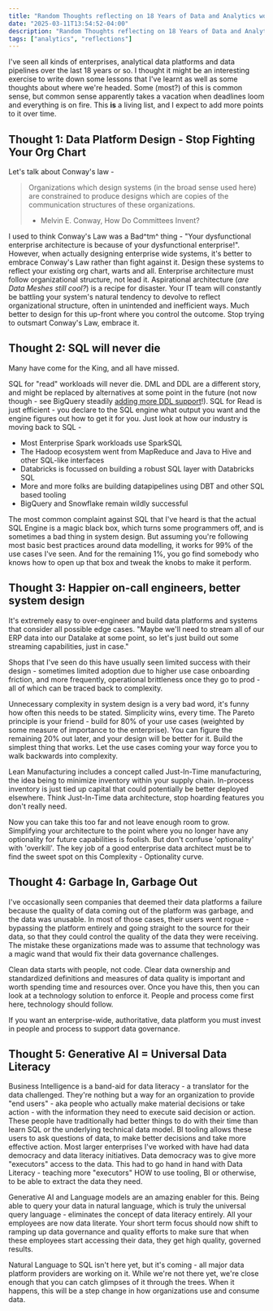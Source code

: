 ```yaml
---
title: "Random Thoughts reflecting on 18 Years of Data and Analytics work"
date: "2025-03-11T13:54:52-04:00"
description: "Random Thoughts reflecting on 18 Years of Data and Analytics work"
tags: ["analytics", "reflections"]
---
```


I've seen all kinds of enterprises, analytical data platforms and data pipelines over the last 18 years or so. I thought it might be an interesting exercise to write down some lessons that I've learnt as well as some thoughts about where we're headed. Some (most?) of this is common sense, but common sense apparently takes a vacation when deadlines loom and everything is on fire. This __is__ a living list, and I expect to add more points to it over time.

## Thought 1: Data Platform Design - Stop Fighting Your Org Chart

Let's talk about Conway's law - 

> Organizations which design systems (in the broad sense used here) are constrained to produce designs which are copies of the communication structures of these organizations.
> - Melvin E. Conway, How Do Committees Invent?

I used to think Conway's Law was a Bad^tm^ thing - "Your dysfunctional enterprise architecture is because of your dysfunctional enterprise!". However, when actually designing enterprise wide systems, it's better to embrace Conway's Law rather than fight against it. Design these systems to reflect your existing org chart, warts and all. Enterprise architecture must follow organizational structure, not lead it. Aspirational architecture (_are Data Meshes still cool?_) is a recipe for disaster. Your IT team will constantly be battling your system's natural tendency to devolve to reflect organizational structure, often in unintended and inefficient ways. Much better to design for this up-front where you control the outcome. Stop trying to outsmart Conway's Law, embrace it.

## Thought 2: SQL will never die

Many have come for the King, and all have missed. 

SQL for "read" workloads will never die. DML and DDL are a different story, and might be replaced by alternatives at some point in the future (not now though - see BigQuery steadily [adding more DDL support](https://cloud.google.com/bigquery/docs/reference/standard-sql/data-definition-language)!). SQL for Read is just efficient - you declare to the SQL engine what output you want and the engine figures out how to get it for you. Just look at how our industry is moving back to SQL -  
* Most Enterprise Spark workloads use SparkSQL
* The Hadoop ecosystem went from MapReduce and Java to Hive and other SQL-like interfaces
* Databricks is focussed on building a robust SQL layer with Databricks SQL
* More and more folks are building datapipelines using DBT and other SQL based tooling
* BigQuery and Snowflake remain wildly successful

The most common complaint against SQL that I've heard is that the actual SQL Engine is a magic black box, which turns some programmers off, and is sometimes a bad thing in system design. But assuming you're following most basic best practices around data modelling, it works for 99% of the use cases I've seen. And for the remaining 1%, you go find somebody who knows how to open up that box and tweak the knobs to make it perform.

## Thought 3: Happier on-call engineers, better system design

It's extremely easy to over-engineer and build data platforms and systems that consider all possible edge cases. "Maybe we'll need to stream all of our ERP data into our Datalake at some point, so let's just build out some streaming capabilities, just in case."

Shops that I've seen do this have usually seen limited success with their design - sometimes limited adoption due to higher use case onboarding friction, and more frequently, operational brittleness once they go to prod - all of which can be traced back to complexity. 

Unnecessary complexity in system design is a very bad word, it's funny how often this needs to be stated. Simplicity wins, every time. The Pareto principle is your friend - build for 80% of your use cases (weighted by some measure of importance to the enterprise). You can figure the remaining 20% out later, and your design will be better for it. Build the simplest thing that works. Let the use cases coming your way force you to walk backwards into complexity.

Lean Manufacturing includes a concept called Just-In-Time manufacturing, the idea being to minimize inventory within your supply chain. In-process inventory is just tied up capital that could potentially be better deployed elsewhere. Think Just-In-Time data architecture, stop hoarding features you don't really need.

Now you can take this too far and not leave enough room to grow. Simplifying your architecture to the point where you no longer have any optionality for future capabilities is foolish. But don't confuse 'optionality' with 'overkill'. The key job of a good enterprise data architect must be to find the sweet spot on this Complexity - Optionality curve.

## Thought 4: Garbage In, Garbage Out

I've occasionally seen companies that deemed their data platforms a failure because the quality of data coming out of the platform was garbage, and the data was unusable. In most of those cases, their users went rogue - bypassing the platform entirely and going straight to the source for their data, so that they could control the quality of the data they were receiving. The mistake these organizations made was to assume that technology was a magic wand that would fix their data governance challenges.

Clean data starts with people, not code. Clear data ownership and standardized definitions and measures of data quality is important and worth spending time and resources over. Once you have this, then you can look at a technology solution to enforce it. People and process come first here, technology should follow.

If you want an enterprise-wide, authoritative, data platform you must invest in people and process to support data governance. 

## Thought 5: Generative AI = Universal Data Literacy

Business Intelligence is a band-aid for data literacy - a translator for the data challenged. They're nothing but a way for an organization to provide "end users" - aka people who actually make material decisions or take action -  with the information they need to execute said decision or action. These people have traditionally had better things to do with their time than learn SQL or the underlying technical data model. BI tooling allows these users to ask questions of data, to make better decisions and take more effective action. Most larger enterprises I've worked with have had data democracy and data literacy initiatives. Data democracy was to give more "executors" access to the data. This had to go hand in hand with Data Literacy - teaching more "executors" HOW to use tooling, BI or otherwise, to be able to extract the data they need. 

Generative AI and Language models are an amazing enabler for this. Being able to query your data in natural language, which is truly the universal query language - eliminates the concept of data literacy entirely. All your employees are now data literate. Your short term focus should now shift to ramping up data governance and quality efforts to make sure that when these employees start accessing their data, they get high quality, governed results.

Natural Language to SQL isn't here yet, but it's coming - all major data platform providers are working on it. While we're not there yet, we're close enough that you can catch glimpses of it through the trees. When it happens, this will be a step change in how organizations use and consume data.

